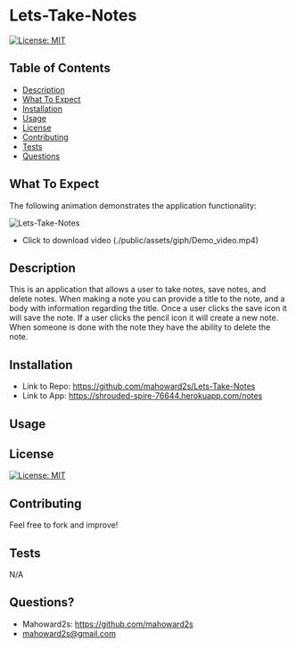 # Lets-Take-Notes

[![License: MIT](https://img.shields.io/badge/License-MIT-yellow.svg)](https://opensource.org/licenses/MIT)

## Table of Contents
- [Description](#description)
- [What To Expect](#what-to-expect)
- [Installation](#installation)
- [Usage](#usage)
- [License](#license)
- [Contributing](#contributing)
- [Tests](#tests)
- [Questions](#questions)

## What To Expect

The following animation demonstrates the application functionality:

![Lets-Take-Notes](./public/assets/giph/app_demo.gif)

- Click to download video (./public/assets/giph/Demo_video.mp4)

## Description
This is an application that allows a user to take notes, save notes, and delete notes.   When making a note you can provide a title to the note, and a body with information regarding the title.   Once a user clicks the save icon it will save the note.  If a user clicks the pencil icon it will create a new note.   When someone is done with the note they have the ability to delete the note. 

## Installation
- Link to Repo:
https://github.com/mahoward2s/Lets-Take-Notes
- Link to App:
https://shrouded-spire-76644.herokuapp.com/notes

## Usage 

## License
[![License: MIT](https://img.shields.io/badge/License-MIT-yellow.svg)](https://opensource.org/licenses/MIT)

## Contributing
Feel free to fork and improve!

## Tests
N/A

## Questions?
- Mahoward2s: https://github.com/mahoward2s
- mahoward2s@gmail.com